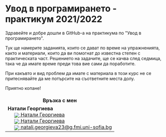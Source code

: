 # Увод в програмирането - практикум 2021/2022

Здравейте и добре дошли в GitHub-a на практикума по "Увод в програмирането".

Тук ще намерите заданията, които се дават по време на упражненията, както и материали, които да ви помогнат до известна степен с практическата част. Решението на задачите, ще се качва след седмица, така че да имате време преди това вие сами да поработите.

При какъвто и вид проблем да имате с материала в този курс не се притеснявайте да ме потърсите на съответните места долу.

Приятно копане!

<table style="border-color: white;">
    <tr>
        <th colspan="2" style="border-color: white;">
            Връзка с мен
        </th>
    </tr>
    <tr style="font-size:25px;">
    </tr>
    <tr>
        <td>
            <b>Натали Георгиева</b><br>
                      &nbsp;&nbsp;&nbsp;&nbsp;&nbsp;<a href="https://www.facebook.com/natali.georgieva.4"><img src="https://img.icons8.com/material-rounded/24/000000/facebook.png" style = "vertical-align: middle;"> Натали Георгиева</a><br>
                      &nbsp;&nbsp;&nbsp;&nbsp;&nbsp;<a href="https://www.instagram.com/nati.georgieva/"><img src="https://img.icons8.com/material-outlined/24/000000/instagram-new--v1.png" style = "vertical-align: middle;"> Натали Георгиева</a><br>
                      &nbsp;&nbsp;&nbsp;&nbsp;&nbsp;<a href="natali.georgieva23@g.fmi.uni-sofia.bg"><img src="https://img.icons8.com/material-rounded/24/000000/email.png" style = "vertical-align: middle;"> natali.georgieva23@g.fmi.uni-sofia.bg </a><br>
        </td>
    </tr>
</table>

 
